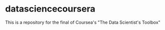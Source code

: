# datasciencecoursera
This is a repository for the final of Coursea's "The Data Scientist's Toolbox"

